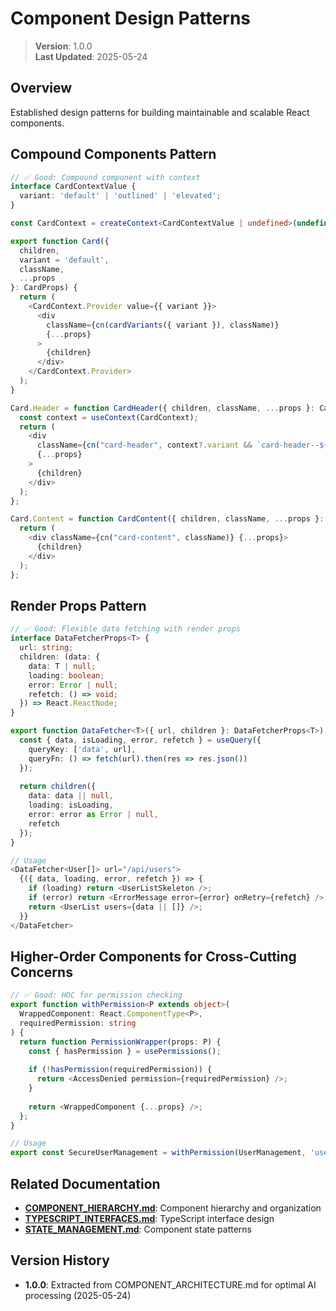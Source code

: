 
# Component Design Patterns

> **Version**: 1.0.0  
> **Last Updated**: 2025-05-24

## Overview

Established design patterns for building maintainable and scalable React components.

## Compound Components Pattern

```typescript
// ✅ Good: Compound component with context
interface CardContextValue {
  variant: 'default' | 'outlined' | 'elevated';
}

const CardContext = createContext<CardContextValue | undefined>(undefined);

export function Card({ 
  children, 
  variant = 'default',
  className,
  ...props 
}: CardProps) {
  return (
    <CardContext.Provider value={{ variant }}>
      <div 
        className={cn(cardVariants({ variant }), className)}
        {...props}
      >
        {children}
      </div>
    </CardContext.Provider>
  );
}

Card.Header = function CardHeader({ children, className, ...props }: CardHeaderProps) {
  const context = useContext(CardContext);
  return (
    <div 
      className={cn("card-header", context?.variant && `card-header--${context.variant}`, className)}
      {...props}
    >
      {children}
    </div>
  );
};

Card.Content = function CardContent({ children, className, ...props }: CardContentProps) {
  return (
    <div className={cn("card-content", className)} {...props}>
      {children}
    </div>
  );
};
```

## Render Props Pattern

```typescript
// ✅ Good: Flexible data fetching with render props
interface DataFetcherProps<T> {
  url: string;
  children: (data: {
    data: T | null;
    loading: boolean;
    error: Error | null;
    refetch: () => void;
  }) => React.ReactNode;
}

export function DataFetcher<T>({ url, children }: DataFetcherProps<T>) {
  const { data, isLoading, error, refetch } = useQuery({
    queryKey: ['data', url],
    queryFn: () => fetch(url).then(res => res.json())
  });
  
  return children({
    data: data || null,
    loading: isLoading,
    error: error as Error | null,
    refetch
  });
}

// Usage
<DataFetcher<User[]> url="/api/users">
  {({ data, loading, error, refetch }) => {
    if (loading) return <UserListSkeleton />;
    if (error) return <ErrorMessage error={error} onRetry={refetch} />;
    return <UserList users={data || []} />;
  }}
</DataFetcher>
```

## Higher-Order Components for Cross-Cutting Concerns

```typescript
// ✅ Good: HOC for permission checking
export function withPermission<P extends object>(
  WrappedComponent: React.ComponentType<P>,
  requiredPermission: string
) {
  return function PermissionWrapper(props: P) {
    const { hasPermission } = usePermissions();
    
    if (!hasPermission(requiredPermission)) {
      return <AccessDenied permission={requiredPermission} />;
    }
    
    return <WrappedComponent {...props} />;
  };
}

// Usage
export const SecureUserManagement = withPermission(UserManagement, 'users.manage');
```

## Related Documentation

- **[COMPONENT_HIERARCHY.md](COMPONENT_HIERARCHY.md)**: Component hierarchy and organization
- **[TYPESCRIPT_INTERFACES.md](TYPESCRIPT_INTERFACES.md)**: TypeScript interface design
- **[STATE_MANAGEMENT.md](STATE_MANAGEMENT.md)**: Component state patterns

## Version History

- **1.0.0**: Extracted from COMPONENT_ARCHITECTURE.md for optimal AI processing (2025-05-24)
